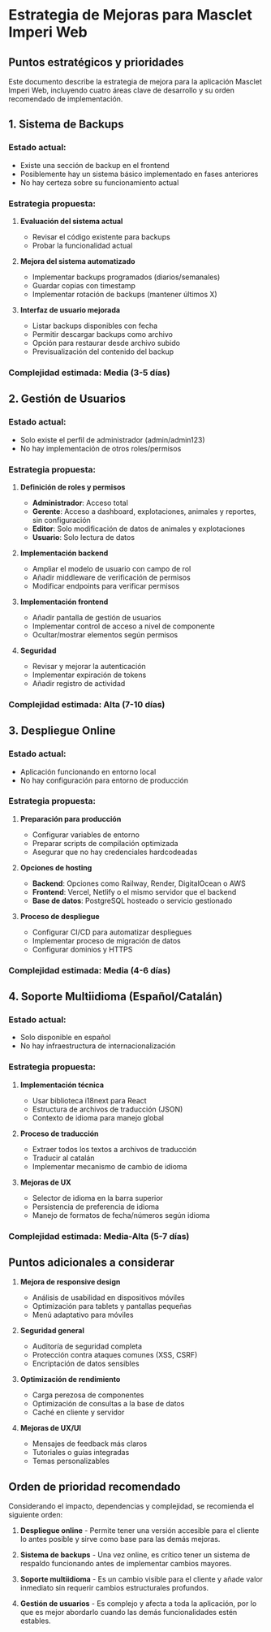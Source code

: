 # Estrategia de Mejoras para Masclet Imperi Web

## Puntos estratégicos y prioridades

Este documento describe la estrategia de mejora para la aplicación Masclet Imperi Web, incluyendo cuatro áreas clave de desarrollo y su orden recomendado de implementación.

## 1. Sistema de Backups

### Estado actual:
- Existe una sección de backup en el frontend
- Posiblemente hay un sistema básico implementado en fases anteriores
- No hay certeza sobre su funcionamiento actual

### Estrategia propuesta:
1. **Evaluación del sistema actual**
   - Revisar el código existente para backups
   - Probar la funcionalidad actual

2. **Mejora del sistema automatizado**
   - Implementar backups programados (diarios/semanales)
   - Guardar copias con timestamp
   - Implementar rotación de backups (mantener últimos X)

3. **Interfaz de usuario mejorada**
   - Listar backups disponibles con fecha
   - Permitir descargar backups como archivo
   - Opción para restaurar desde archivo subido
   - Previsualización del contenido del backup

### Complejidad estimada: Media (3-5 días)

## 2. Gestión de Usuarios

### Estado actual:
- Solo existe el perfil de administrador (admin/admin123)
- No hay implementación de otros roles/permisos

### Estrategia propuesta:
1. **Definición de roles y permisos**
   - **Administrador**: Acceso total
   - **Gerente**: Acceso a dashboard, explotaciones, animales y reportes, sin configuración
   - **Editor**: Solo modificación de datos de animales y explotaciones
   - **Usuario**: Solo lectura de datos

2. **Implementación backend**
   - Ampliar el modelo de usuario con campo de rol
   - Añadir middleware de verificación de permisos
   - Modificar endpoints para verificar permisos

3. **Implementación frontend**
   - Añadir pantalla de gestión de usuarios
   - Implementar control de acceso a nivel de componente
   - Ocultar/mostrar elementos según permisos

4. **Seguridad**
   - Revisar y mejorar la autenticación
   - Implementar expiración de tokens
   - Añadir registro de actividad

### Complejidad estimada: Alta (7-10 días)

## 3. Despliegue Online

### Estado actual:
- Aplicación funcionando en entorno local
- No hay configuración para entorno de producción

### Estrategia propuesta:
1. **Preparación para producción**
   - Configurar variables de entorno
   - Preparar scripts de compilación optimizada
   - Asegurar que no hay credenciales hardcodeadas

2. **Opciones de hosting**
   - **Backend**: Opciones como Railway, Render, DigitalOcean o AWS
   - **Frontend**: Vercel, Netlify o el mismo servidor que el backend
   - **Base de datos**: PostgreSQL hosteado o servicio gestionado

3. **Proceso de despliegue**
   - Configurar CI/CD para automatizar despliegues
   - Implementar proceso de migración de datos
   - Configurar dominios y HTTPS

### Complejidad estimada: Media (4-6 días)

## 4. Soporte Multiidioma (Español/Catalán)

### Estado actual:
- Solo disponible en español
- No hay infraestructura de internacionalización

### Estrategia propuesta:
1. **Implementación técnica**
   - Usar biblioteca i18next para React
   - Estructura de archivos de traducción (JSON)
   - Contexto de idioma para manejo global

2. **Proceso de traducción**
   - Extraer todos los textos a archivos de traducción
   - Traducir al catalán
   - Implementar mecanismo de cambio de idioma

3. **Mejoras de UX**
   - Selector de idioma en la barra superior
   - Persistencia de preferencia de idioma
   - Manejo de formatos de fecha/números según idioma

### Complejidad estimada: Media-Alta (5-7 días)

## Puntos adicionales a considerar

1. **Mejora de responsive design**
   - Análisis de usabilidad en dispositivos móviles
   - Optimización para tablets y pantallas pequeñas
   - Menú adaptativo para móviles

2. **Seguridad general**
   - Auditoría de seguridad completa
   - Protección contra ataques comunes (XSS, CSRF)
   - Encriptación de datos sensibles

3. **Optimización de rendimiento**
   - Carga perezosa de componentes
   - Optimización de consultas a la base de datos
   - Caché en cliente y servidor

4. **Mejoras de UX/UI**
   - Mensajes de feedback más claros
   - Tutoriales o guías integradas
   - Temas personalizables

## Orden de prioridad recomendado

Considerando el impacto, dependencias y complejidad, se recomienda el siguiente orden:

1. **Despliegue online** - Permite tener una versión accesible para el cliente lo antes posible y sirve como base para las demás mejoras.

2. **Sistema de backups** - Una vez online, es crítico tener un sistema de respaldo funcionando antes de implementar cambios mayores.

3. **Soporte multiidioma** - Es un cambio visible para el cliente y añade valor inmediato sin requerir cambios estructurales profundos.

4. **Gestión de usuarios** - Es complejo y afecta a toda la aplicación, por lo que es mejor abordarlo cuando las demás funcionalidades estén estables.
